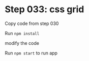 # Step 033: css grid

Copy code from step 030

Run `npm install`

modify the code

Run `npm start` to run app

